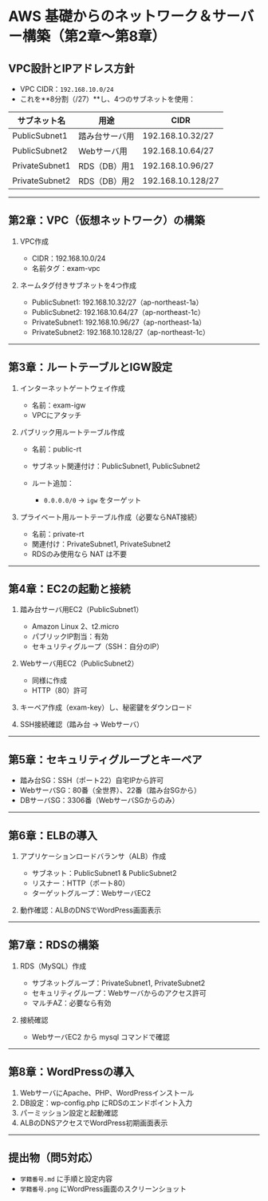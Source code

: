 # AWS 基礎からのネットワーク＆サーバー構築（第2章〜第8章）

## VPC設計とIPアドレス方針

* VPC CIDR：`192.168.10.0/24`
* これを\*\*8分割（/27）\*\*し、4つのサブネットを使用：

| サブネット名         | 用途        | CIDR              |
| -------------- | --------- | ----------------- |
| PublicSubnet1  | 踏み台サーバ用   | 192.168.10.32/27  |
| PublicSubnet2  | Webサーバ用   | 192.168.10.64/27  |
| PrivateSubnet1 | RDS（DB）用1 | 192.168.10.96/27  |
| PrivateSubnet2 | RDS（DB）用2 | 192.168.10.128/27 |

---

## 第2章：VPC（仮想ネットワーク）の構築

1. VPC作成

   * CIDR：192.168.10.0/24
   * 名前タグ：exam-vpc

2. ネームタグ付きサブネットを4つ作成

   * PublicSubnet1: 192.168.10.32/27（ap-northeast-1a）
   * PublicSubnet2: 192.168.10.64/27（ap-northeast-1c）
   * PrivateSubnet1: 192.168.10.96/27（ap-northeast-1a）
   * PrivateSubnet2: 192.168.10.128/27（ap-northeast-1c）

---

## 第3章：ルートテーブルとIGW設定

1. インターネットゲートウェイ作成

   * 名前：exam-igw
   * VPCにアタッチ

2. パブリック用ルートテーブル作成

   * 名前：public-rt
   * サブネット関連付け：PublicSubnet1, PublicSubnet2
   * ルート追加：

     * `0.0.0.0/0` → `igw` をターゲット

3. プライベート用ルートテーブル作成（必要ならNAT接続）

   * 名前：private-rt
   * 関連付け：PrivateSubnet1, PrivateSubnet2
   * RDSのみ使用なら NAT は不要

---

## 第4章：EC2の起動と接続

1. 踏み台サーバ用EC2（PublicSubnet1）

   * Amazon Linux 2、t2.micro
   * パブリックIP割当：有効
   * セキュリティグループ（SSH：自分のIP）

2. Webサーバ用EC2（PublicSubnet2）

   * 同様に作成
   * HTTP（80）許可

3. キーペア作成（exam-key）し、秘密鍵をダウンロード

4. SSH接続確認（踏み台 → Webサーバ）

---

## 第5章：セキュリティグループとキーペア

* 踏み台SG：SSH（ポート22）自宅IPから許可
* WebサーバSG：80番（全世界）、22番（踏み台SGから）
* DBサーバSG：3306番（WebサーバSGからのみ）

---

## 第6章：ELBの導入

1. アプリケーションロードバランサ（ALB）作成

   * サブネット：PublicSubnet1 & PublicSubnet2
   * リスナー：HTTP（ポート80）
   * ターゲットグループ：WebサーバEC2

2. 動作確認：ALBのDNSでWordPress画面表示

---

## 第7章：RDSの構築

1. RDS（MySQL）作成

   * サブネットグループ：PrivateSubnet1, PrivateSubnet2
   * セキュリティグループ：Webサーバからのアクセス許可
   * マルチAZ：必要なら有効

2. 接続確認

   * WebサーバEC2 から mysql コマンドで確認

---

## 第8章：WordPressの導入

1. WebサーバにApache、PHP、WordPressインストール
2. DB設定：wp-config.php にRDSのエンドポイント入力
3. パーミッション設定と起動確認
4. ALBのDNSアクセスでWordPress初期画面表示

---

## 提出物（問5対応）

* `学籍番号.md` に手順と設定内容
* `学籍番号.png` にWordPress画面のスクリーンショット
